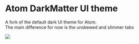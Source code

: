 # Atom DarkMatter UI theme

A fork of the default dark UI theme for Atom.  
The main difference for now is the unskewed and slimmer tabs

![](https://raw.github.com/sillero/darkmatter-theme/master/darkmatter-theme.png)
